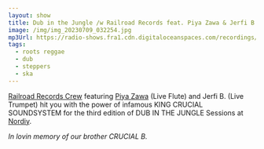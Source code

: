 ```yaml
---
layout: show
title: Dub in the Jungle /w Railroad Records feat. Piya Zawa & Jerfi B.
image: /img/img_20230709_032254.jpg
mp3Url: https://radio-shows.fra1.cdn.digitaloceanspaces.com/recordings/railroad-records/stream_20240921-192014_railroad-records_dubinthejungle_edit.mp3
tags:
  - roots reggae
  - dub
  - steppers
  - ska
---
```

[Railroad Records Crew](https://www.instagram.com/railroad_records/) featuring [Piya Zawa](https://www.instagram.com/piyazawa/) (Live Flute) and Jerfi B. (Live Trumpet) hit you with the power of infamous KING CRUCIAL SOUNDSYSTEM for the third edition of DUB IN THE JUNGLE Sessions at [Nordiy](https://www.instagram.com/betonfreude21/). 

*In lovin memory of our brother CRUCIAL B.*